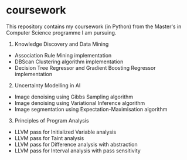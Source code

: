 # coursework
This repository contains my coursework (in Python) from the Master's in Computer Science programme I am pursuing.

1. Knowledge Discovery and Data Mining
- Association Rule Mining implementation
- DBScan Clustering algorithm implementation
- Decision Tree Regressor and Gradient Boosting Regressor implementation

2. Uncertainty Modelling in AI
- Image denoising using Gibbs Sampling algorithm
- Image denoising using Variational Inference algorithm
- Image segmentation using Expectation-Maximisation algorithm

3. Principles of Program Analysis
- LLVM pass for Initialized Variable analysis
- LLVM pass for Taint analysis
- LLVM pass for Difference analysis with abstraction
- LLVM pass for Interval analysis with pass sensitivity